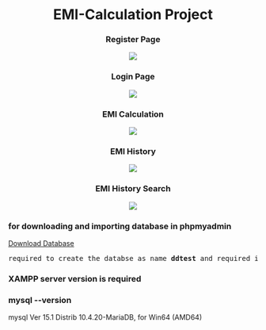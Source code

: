 <h1 align="center"> EMI-Calculation Project</h1>
<h3 align="center">Register Page</h3>
<p align="center"> <img src="https://github.com/jp52846/EmiCalculator/blob/main/screenshorts/registerPage.png?raw=true"> </p>

<h3 align="center">Login Page</h3>
<p align="center"> <img src="https://github.com/jp52846/EmiCalculator/blob/main/screenshorts/loginPage.png?raw=true"> </p>

<h3 align="center">EMI Calculation</h3>
<p align="center"> <img src="https://github.com/jp52846/EmiCalculator/blob/main/screenshorts/EmiCalc.png?raw=true"> </p>

<h3 align="center">EMI History</h3>
<p align="center"> <img src="https://github.com/jp52846/EmiCalculator/blob/main/screenshorts/EmiHistory.png?raw=true"> </p>

<h3 align="center">EMI History Search</h3>
<p align="center"> <img src="https://github.com/jp52846/EmiCalculator/blob/main/screenshorts/EmiHistorySearch.png?raw=true"> </p>

### for downloading and importing database in phpmyadmin
<a href="https://github.com/jp52846/EmiCalculator/blob/main/projectsql/ddtest.sql">Download Database</a>

<pre>required to create the databse as name <b>ddtest</b> and required import the database</pre>

### XAMPP server version is required
<h3>mysql --version</h3>
mysql  Ver 15.1 Distrib 10.4.20-MariaDB, for Win64 (AMD64)
